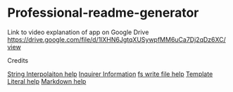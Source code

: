 # Professional-readme-generator

Link to video explanation of app on Google Drive https://drive.google.com/file/d/1lXHN6JgtqXUSywpfMM6uCa7Dj2qDz6XC/view



Credits

[String Interpolaiton help](https://dmitripavlutin.com/string-interpolation-in-javascript/)
[Inquirer Information](https://www.npmjs.com/package/inquirer)
[fs write file help](https://www.geeksforgeeks.org/node-js-fs-writefile-method/?ref=gcse)
[Template Literal help](https://developer.mozilla.org/en-US/docs/Web/JavaScript/Reference/Template_literals)
[Markdown help](https://markdownmonster.west-wind.com/docs/_4xs10gaui.htm)
